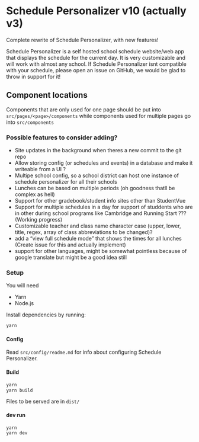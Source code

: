 # Schedule Personalizer v10 (actually v3)

Complete rewrite of Schedule Personalizer, with new features!

Schedule Personalizer is a self hosted school schedule website/web app that displays the schedule for the current day. It is very customizable and will work with almost any school. If Schedule Personalizer isnt compatible with your schedule, please open an issue on GitHub, we would be glad to throw in support for it!

## Component locations

Components that are only used for one page should be put into `src/pages/<page>/components` while components used for multiple pages go into `src/components`

### Possible features to consider adding?

-   Site updates in the background when theres a new commit to the git repo
-   Allow storing config (or schedules and events) in a database and make it writeable from a UI ?
-   Multipe school config, so a school district can host one instance of schedule personalizer for all their schools
-   Lunches can be based on multiple periods (oh goodness thatll be complex as hell)
-   Support for other gradebook/student info sites other than StudentVue
-   Support for multiple schedules in a day for support of studdents who are in other during school programs like Cambridge and Running Start ??? (Working progress)
-   Customizable teacher and class name character case (upper, lower, title, regex, array of class abbreviations to be changed)?
-   add a “view full schedule mode” that shows the times for all lunches (Create issue for this and actually implement)
-   support for other languages, might be somewhat pointless because of google translate but might be a good idea still

### Setup

You will need

-   Yarn
-   Node.js

Install dependencies by running:

```bash
yarn
```

#### Config

Read `src/config/readme.md` for info about configuring Schedule Personalizer.

#### Build

```bash
yarn
yarn build
```

Files to be served are in `dist/`

#### dev run

```bash
yarn
yarn dev
```
